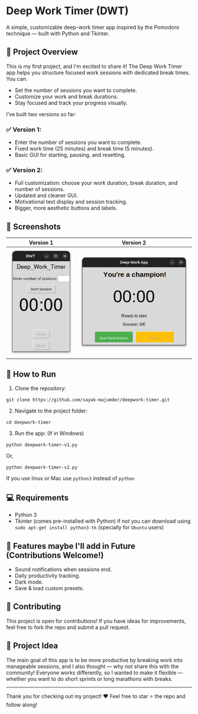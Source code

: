 # Deep Work Timer (DWT)

A simple, customizable deep-work timer app inspired by the Pomodoro technique — built with Python and Tkinter.

## 🌟 Project Overview
This is my first project, and I'm excited to share it! The Deep Work Timer app helps you structure focused work sessions with dedicated break times. You can:
- Set the number of sessions you want to complete.
- Customize your work and break durations.
- Stay focused and track your progress visually.

I’ve built two versions so far:

### ✅ **Version 1:**
- Enter the number of sessions you want to complete.
- Fixed work time (25 minutes) and break time (5 minutes).
- Basic GUI for starting, pausing, and resetting.

### ✅ **Version 2:**
- Full customization: choose your work duration, break duration, and number of sessions.
- Updated and cleaner GUI.
- Motivational text display and session tracking.
- Bigger, more aesthetic buttons and labels.

## 📸 Screenshots
| Version 1                                  | Version 2                                  |
|--------------------------------------------|--------------------------------------------|
| ![Version 1 Screenshot](./version1.png) | ![Version 2 Screenshot](./version2.png) |

## 🚀 How to Run
1. Clone the repository:
```
git clone https://github.com/sayak-majumder/deepwork-timer.git
```
2. Navigate to the project folder:
```
cd deepwork-timer
```
3. Run the app: (If in Windows)
```
python deepwork-timer-v1.py
```
Or, 
```
python deepwork-timer-v2.py
```
If you use linux or Mac use ```python3``` instead of ```python```

## 💻 Requirements
- Python 3
- Tkinter (comes pre-installed with Python) if not you can download using ```sudo apt-get install python3-tk``` (specially for ```Ubuntu``` users)

## 🎯 Features maybe I'll add in Future (Contributions Welcome!)
- Sound notifications when sessions end.
- Daily productivity tracking.
- Dark mode.
- Save & load custom presets.

## 🤝 Contributing
This project is open for contributions! If you have ideas for improvements, feel free to fork the repo and submit a pull request.

## 🧩 Project Idea
The main goal of this app is to be more productive by breaking work into manageable sessions, and I also thought — why not share this with the community! Everyone works differently, so I wanted to make it flexible — whether you want to do short sprints or long marathons with breaks.

---

Thank you for checking out my project! ❤️
Feel free to star ⭐ the repo and follow along!

